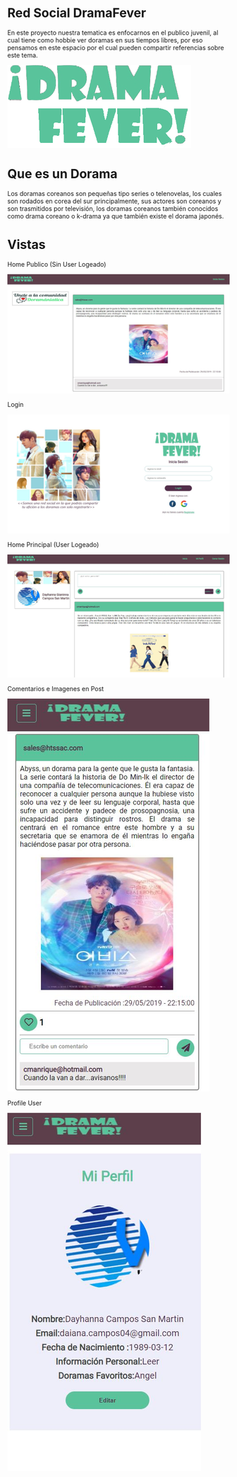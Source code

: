# Red Social DramaFever

En este proyecto nuestra tematica es enfocarnos en el publico juvenil, al cual tiene como hobbie ver doramas en sus tiempos libres, por eso pensamos en este espacio por el cual pueden compartir referencias sobre este tema.

![image](https://github.com/Daianatk/LIM009-Social-Network/blob/master/src/img/img-/logo.png)


# Que es un Dorama

Los doramas coreanos son pequeñas tipo series o telenovelas, los cuales son rodados en corea del sur principalmente, sus actores son coreanos y son trasmitidos por televisión, los doramas coreanos también conocidos como drama coreano o k-drama ya que también existe el dorama japonés.

# Vistas

Home Publico (Sin User Logeado)

![image](https://github.com/Daianatk/LIM009-Social-Network/blob/master/src/img/img-/home-public-drama-fever.JPG)

Login

![image](https://github.com/Daianatk/LIM009-Social-Network/blob/master/src/img/img-/logeo-drama-fever.JPG)

Home Principal (User Logeado)

![image](https://github.com/Daianatk/LIM009-Social-Network/blob/master/src/img/img-/home-drama-fever.JPG)

Comentarios e Imagenes en Post

![image](https://github.com/Daianatk/LIM009-Social-Network/blob/master/src/img/img-/comment-drama-fever.JPG)

Profile User

![image](https://github.com/Daianatk/LIM009-Social-Network/blob/master/src/img/img-/profile-drama-fever.JPG)

